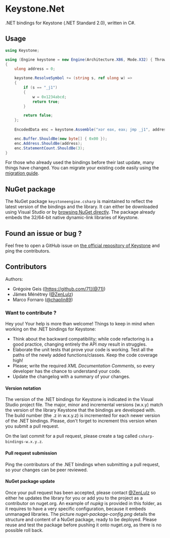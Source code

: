 ﻿# Keystone.Net
.NET bindings for Keystone (.NET Standard 2.0), written in C#.

## Usage
```csharp
using Keystone;

using (Engine keystone = new Engine(Architecture.X86, Mode.X32) { ThrowOnError = true })
{
    ulong address = 0;

    keystone.ResolveSymbol += (string s, ref ulong w) =>
    {
        if (s == "_j1")
        {
            w = 0x1234abcd;
            return true;
        }

        return false;
    };
    
    EncodedData enc = keystone.Assemble("xor eax, eax; jmp _j1", address);

    enc.Buffer.ShouldBe(new byte[] { 0x00 });
    enc.Address.ShouldBe(address);
    enc.StatementCount.ShouldBe(3);
}
```

For those who already used the bindings before their last update, many things have changed.
You can migrate your existing code easily using the [migration guide](./MIGRATON.md).

## NuGet package
The NuGet package `keystoneengine.csharp` is maintained to reflect the latest version of the bindings and the library. It can either be downloaded using Visual Studio or by [browsing NuGet directly](https://www.nuget.org/packages/keystoneengine.csharp/). The package already embeds the 32/64-bit native dynamic-link libraries of Keystone.

## Found an issue or bug ?
Feel free to open a GitHub issue on [the official repository of Keystone](https://github.com/keystone-engine/keystone/issues) and ping the contributors.


## Contributors
Authors:

- Grégoire Geis ([https://github.com/71](@71))
- Jämes Ménétrey ([@ZenLulz](https://github.com/ZenLulz/))
- Marco Fornaro ([@chaplin89](https://github.com/chaplin89))

### Want to contribute ?
Hey you! Your help is more than welcome! Things to keep in mind when working on the .NET bindings for Keystone:

- Think about the backward compatibility; while code refactoring is a good practice, changing entirely the API *may* result in struggles.
- Elaborate the unit tests that prove your code is working. Test all the paths of the newly added functions/classes. Keep the code coverage high!
- Please; write the required *XML Documentation Comments*, so every developer has the chance to understand your code.
- Update the changelog with a summary of your changes.

#### Version notation
The version of the .NET bindings for Keystone is indicated in the Visual Studio project file. The major, minor and incremental versions (w.x.y) match the version of the library Keystone that the bindings are developed with. The build number (the .z in w.x.y.z) is incremented for each newer version of the .NET bindings. Please, don't forget to increment this version when you submit a pull request.

On the last commit for a pull request, please create a tag called `csharp-bindings-w.x.y.z`.

#### Pull request submission
Ping the contributors of the .NET bindings when submitting a pull request, so your changes can be peer reviewed.

#### NuGet package update
Once your pull request has been accepted, please contact [@ZenLulz](https://github.com/ZenLulz/) so either he updates the library for you or add you to the project as a contributor on nuget.org. An example of *nupkg* is provided in this folder, as it requires to have a very specific configuration, because it embeds unmanaged libraries. The picture *nuget-package-config.png* details the structure and content of a NuGet package, ready to be deployed. Please reuse and test the package before pushing it onto nuget.org, as there is no possible roll back.